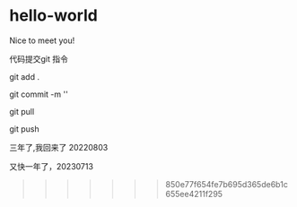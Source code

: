 # hello-world

Nice to meet you!

代码提交git 指令

git add . 

git commit -m ''

git pull

git push 


三年了,我回来了 20220803

又快一年了，20230713



>>>>>>> 850e77f654fe7b695d365de6b1c655ee4211f295
